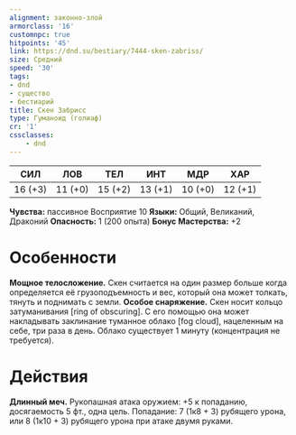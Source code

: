 ```yaml
---
alignment: законно-злой
armorclass: '16'
customnpc: true
hitpoints: '45'
link: https://dnd.su/bestiary/7444-sken-zabriss/
size: Средний
speed: '30'
tags:
- dnd
- существо
- бестиарий
title: Скен Забрисс
type: Гуманоид (голиаф)
cr: '1'
cssclasses:
    - dnd
---
```



| СИЛ | ЛОВ | ТЕЛ | ИНТ | МДР | ХАР |
|---|---|---|---|---|---|
| 16 (+3) | 11 (+0) | 15 (+2) | 13 (+1) | 10 (+0) | 12 (+1) |
**Чувства:** пассивное Восприятие 10
**Языки:** Общий, Великаний, Драконий
**Опасность:** 1 (200 опыта)
**Бонус Мастерства:** +2


# Особенности
**Мощное телосложение.** Скен считается на один размер больше когда определяется её грузоподъемность и вес, который она может толкать, тянуть и поднимать с земли.
**Особое снаряжение.** Скен носит кольцо затуманивания [ring of obscuring]. С его помощью она может накладывать заклинание туманное облако [fog cloud], нацеленным на себе, три раза в день. Облако существует 1 минуту (концентрация не требуется).


# Действия
**Длинный меч.** Рукопашная атака оружием: +5 к попаданию, досягаемость 5 фт., одна цель. Попадание: 7 (1к8 + 3) рубящего урона, или 8 (1к10 + 3) рубящего урона при атаке двумя руками.